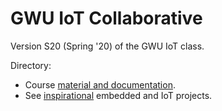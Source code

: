 # GWU IoT Collaborative

Version S20 (Spring '20) of the GWU IoT class.

Directory:

- Course [material and documentation](https://github.com/gwu-iot/collaboration/blob/master/documentation.md).
- See [inspirational](https://github.com/gwu-iot/collaboration/blob/master/inspiration.md) embedded and IoT projects.
